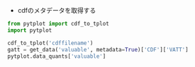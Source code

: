 - cdfのメタデータを取得する
```python
from pytplot import cdf_to_tplot
import pytplot

cdf_to_tplot('cdffilename')
gatt = get_data('valuable', metadata=True)['CDF']['VATT']
pytplot.data_quants['valuable']
```